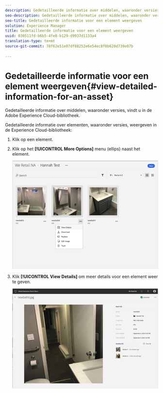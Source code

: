 ```yaml
---
description: Gedetailleerde informatie over middelen, waaronder versies, vindt u in de Adobe Experience Cloud-bibliotheek.
seo-description: Gedetailleerde informatie over middelen, waaronder versies, vindt u in de Adobe Experience Cloud-bibliotheek.
seo-title: Gedetailleerde informatie voor een element weergeven
solution: Experience Manager
title: Gedetailleerde informatie voor een element weergeven
uuid: 030511fd-b6b5-4fe8-b129-d9937d1133a4
translation-type: tm+mt
source-git-commit: 78f62e51e07df88252e6e54ec8f0b620d739e07b

---
```



# Gedetailleerde informatie voor een element weergeven{#view-detailed-information-for-an-asset}

Gedetailleerde informatie over middelen, waaronder versies, vindt u in de Adobe Experience Cloud-bibliotheek.

Gedetailleerde informatie over elementen, waaronder versies, weergeven in de Experience Cloud-bibliotheek:

1. Klik op een element.
1. Klik op het **[!UICONTROL More Options]** menu (ellips) naast het element.

   ![](assets/library_asset_options.png)

1. Klik **[!UICONTROL View Details]** om meer details voor een element weer te geven.

   ![](assets/library_details_versions.png)

